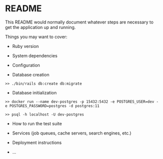 # README

This README would normally document whatever steps are necessary to get the
application up and running.

Things you may want to cover:

* Ruby version

* System dependencies

* Configuration

* Database creation
```
>> ./bin/rails db:create db:migrate
```

* Database initialization
```
>> docker run --name dev-postgres -p 15432:5432 -e POSTGRES_USER=dev -e POSTGRES_PASSWORD=postgres -d postgres:11

>> psql -h localhost -U dev-postgres
```

* How to run the test suite

* Services (job queues, cache servers, search engines, etc.)

* Deployment instructions

* ...

